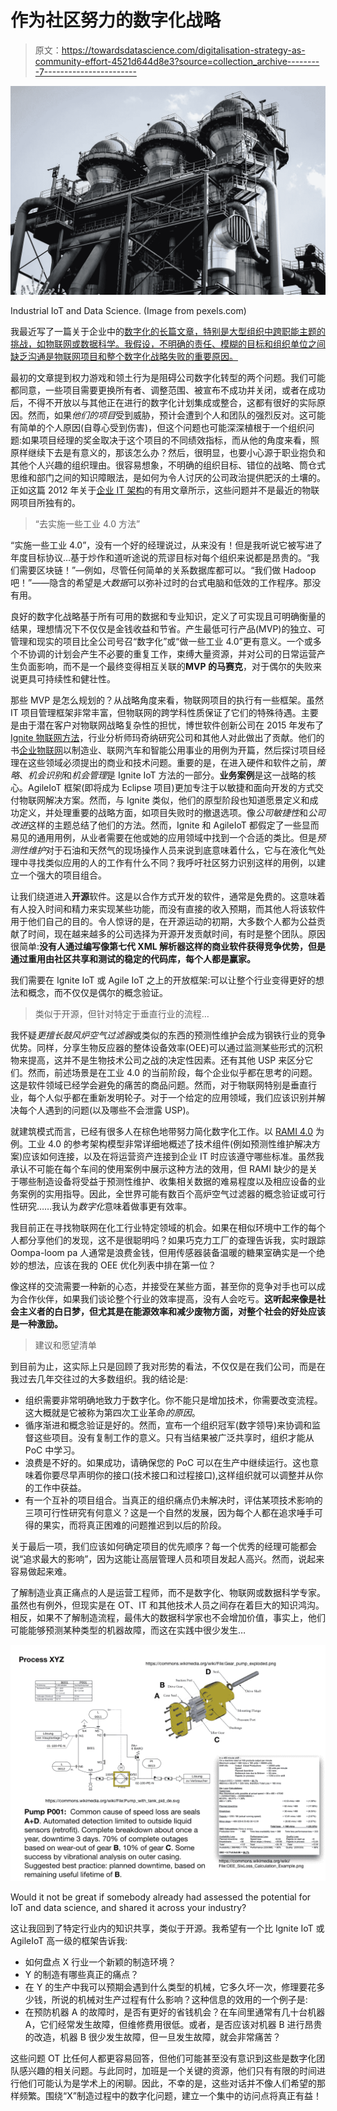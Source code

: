 # 作为社区努力的数字化战略

> 原文：<https://towardsdatascience.com/digitalisation-strategy-as-community-effort-4521d644d8e3?source=collection_archive---------7----------------------->

![](img/900c3ce55adff259422742b9c94a9924.png)

Industrial IoT and Data Science. (Image from pexels.com)

我最近写了一篇关于企业中的[数字化的长篇文章，特别是大型组织中跨职能主题的挑战，如物联网或数据科学。我假设，不明确的责任、模糊的目标和组织单位之间缺乏沟通是物联网项目和整个数字化战略失败的重要原因。](https://medium.com/@BorisAdryan/development-and-deployment-the-human-perspective-30b1ca6b1515)

最初的文章提到权力游戏和领土行为是阻碍公司数字化转型的两个问题。我们可能都同意，一些项目需要更换所有者、调整范围、被宣布不成功并关闭，或者在成功后，不得不开放以与其他正在进行的数字化计划集成或整合，这都有很好的实际原因。然而，如果*他们的项目*受到威胁，预计会遭到个人和团队的强烈反对。这可能有简单的个人原因(自尊心受到伤害)，但这个问题也可能深深植根于一个组织问题:如果项目经理的奖金取决于这个项目的不同绩效指标，而从他的角度来看，照原样继续下去是有意义的，那该怎么办？然后，很明显，也要小心源于职业抱负和其他个人兴趣的组织理由。很容易想象，不明确的组织目标、错位的战略、筒仓式思维和部门之间的知识障眼法，是如何为令人讨厌的公司政治提供肥沃的土壤的。正如这篇 2012 年关于[企业 IT 架构](https://blog.architecturalchangemanagement.com/2012/05/)的有用文章所示，这些问题并不是最近的物联网项目所独有的。

> “去实施一些工业 4.0 方法”

“实施一些工业 4.0”，没有一个好的经理说过，从来没有！但是我听说它被写进了年度目标协议…基于炒作和道听途说的荒谬目标对每个组织来说都是昂贵的。“我们需要区块链！”—例如，尽管任何简单的关系数据库都可以。“我们做 Hadoop 吧！”——隐含的希望是*大数据*可以弥补过时的台式电脑和低效的工作程序。那没有用。

良好的数字化战略基于所有可用的数据和专业知识，定义了可实现且可明确衡量的结果，理想情况下不仅仅是金钱收益和节省。产生最低可行产品(MVP)的独立、可管理和现实的项目比全公司号召“数字化”或“做一些工业 4.0”更有意义。一个或多个不协调的计划会产生不必要的重复工作，束缚大量资源，并对公司的日常运营产生负面影响，而不是一个最终变得相互关联的**MVP 的马赛克**，对于偶尔的失败来说更具可持续性和健壮性。

那些 MVP 是怎么规划的？从战略角度来看，物联网项目的执行有一些框架。虽然 IT 项目管理框架非常丰富，但物联网的跨学科性质保证了它们的特殊待遇。主要是由于潜在客户对物联网战略复杂性的担忧，博世软件创新公司在 2015 年发布了 [Ignite 物联网方法](http://enterprise-iot.org/book/enterprise-iot/part-ii-igniteiot-methodology/)，行业分析师玛奇纳研究公司和其他人对此做出了贡献。他们的书[企业物联网](http://ignite-iot.org/book/enterprise-iot/)以制造业、联网汽车和智能公用事业的用例为开篇，然后探讨项目经理在这些领域必须提出的商业和技术问题。重要的是，在进入硬件和软件之前，*策略*、*机会识别*和*机会管理*是 Ignite IoT 方法的一部分。**业务案例**是这一战略的核心。AgileIoT 框架(即将成为 Eclipse 项目)更加专注于以敏捷和面向开发的方式交付物联网解决方案。然而，与 Ignite 类似，他们的原型阶段也知道愿景定义和成功定义，并处理重要的战略方面，如项目失败时的撤退选项。像*公司敏捷性*和*公司改进*这样的主题总结了他们的方法。然而，Ignite 和 AgileIoT 都假定了一些显而易见的通用用例，从业者需要在他或她的应用领域中找到一个合适的类比。但是*预测性维护*对于石油和天然气的现场操作人员来说到底意味着什么，它与在液化气处理中寻找类似应用的人的工作有什么不同？我呼吁社区努力识别这样的用例，以建立一个强大的项目组合。

让我们绕道进入**开源**软件。这是以合作方式开发的软件，通常是免费的。这意味着有人投入时间和精力来实现某些功能，而没有直接的收入预期，而其他人将该软件用于他们自己的目的。令人惊讶的是，在开源运动的初期，大多数个人都为公益贡献了时间，现在越来越多的公司选择为开源开发贡献时间，有时是整个团队。原因很简单:**没有人通过编写像第七代 XML 解析器这样的商业软件获得竞争优势，但是通过重用由社区共享和测试的稳定的代码库，每个人都是赢家。**

我们需要在 Ignite IoT 或 Agile IoT 之上的开放框架:可以让整个行业变得更好的想法和概念，而不仅仅是偶尔的概念验证。

> 类似于开源，但针对特定于垂直行业的流程…

我怀疑*更擅长鼓风炉空气过滤器*或类似的东西的预测性维护会成为钢铁行业的竞争优势。同样，分享生物反应器的整体设备效率(OEE)可以通过监测某些形式的沉积物来提高，这并不是生物技术公司之战的决定性因素。还有其他 USP 来区分它们。然而，前述场景是在工业 4.0 的当前阶段，每个企业似乎都在思考的问题。这是软件领域已经学会避免的痛苦的商品问题。然而，对于物联网特别是垂直行业，每个人似乎都在重新发明轮子。对于一个给定的应用领域，我们应该识别并解决每个人遇到的问题(以及哪些不会泄露 USP)。

就建筑模式而言，已经有很多人在棕色地带努力简化数字化工作。以 [RAMI 4.0](https://www.zvei.org/en/subjects/industry-4-0/the-reference-architectural-model-rami-40-and-the-industrie-40-component/) 为例。工业 4.0 的参考架构模型非常详细地概述了技术组件(例如预测性维护解决方案)应该如何连接，以及在将运营资产连接到企业 IT 时应该遵守哪些标准。虽然我承认不可能在每个车间的使用案例中展示这种方法的效用，但 RAMI 缺少的是关于哪些制造设备将受益于预测性维护、收集相关数据的难易程度以及相应设备的业务案例的实用指导。因此，全世界可能有数百个高炉空气过滤器的概念验证或可行性研究……我认为*数字化*意味着做事更有效率。

我目前正在寻找物联网在化工行业特定领域的机会。如果在相似环境中工作的每个人都分享他们的发现，这不是很聪明吗？如果巧克力工厂的查理告诉我，实时跟踪 Oompa-loom pa 人通常是浪费金钱，但用传感器装备温暖的糖果室确实是一个绝妙的想法，应该在我的 OEE 优化列表中排在第一位？

像这样的交流需要一种新的心态，并接受在某些方面，甚至你的竞争对手也可以成为合作伙伴，如果我们谈论整个行业的效率提高，没有人会吃亏。**这听起来像是社会主义者的白日梦，但尤其是在能源效率和减少废物方面，对整个社会的好处应该是一种激励。**

> 建议和愿望清单

到目前为止，这实际上只是回顾了我对形势的看法，不仅仅是在我们公司，而是在我过去几年交往过的大多数组织。我的结论是:

*   组织需要非常明确地致力于数字化。你不能只是增加技术，你需要改变流程。这大概就是它被称为第四次工业革命*的原因*。
*   循序渐进和概念验证是好的。然而，宣布一个组织冠军(数字领导)来协调和监督这些项目。没有复制工作的意义。只有当结果被广泛共享时，组织才能从 PoC 中学习。
*   浪费是不好的。如果成功，请确保您的 PoC 可以在生产中继续运行。这也意味着你要尽早声明你的接口(技术接口和过程接口),这样组织就可以调整并从你的工作中获益。
*   有一个互补的项目组合。当真正的组织痛点仍未解决时，评估某项技术影响的三项可行性研究有何意义？这是一个自然的发展，因为每个人都在追求唾手可得的果实，而将真正困难的问题推迟到以后的阶段。

关于最后一项，我们应该如何确定项目的优先顺序？每一个优秀的经理可能都会说“追求最大的影响”，因为这能让高层管理人员和项目发起人高兴。然而，说起来容易做起来难。

了解制造业真正痛点的人是运营工程师，而不是数字化、物联网或数据科学专家。虽然也有例外，但现实是在 OT、IT 和其他技术人员之间存在着巨大的知识鸿沟。相反，如果不了解制造流程，最伟大的数据科学家也不会增加价值，事实上，他们可能能够预测某种类型的机器故障，而这在实践中很少发生…

![](img/873560b3a3895b17d816bda771ea4c79.png)

Would it not be great if somebody already had assessed the potential for IoT and data science, and shared it across your industry?

这让我回到了特定行业内的知识共享，类似于开源。我希望有一个比 Ignite IoT 或 AgileIoT 高一级的框架告诉我:

*   如何盘点 X 行业一个新颖的制造环境？
*   Y 的制造有哪些真正的痛点？
*   在 Y 的生产中我可以预期会遇到什么类型的机械，它多久坏一次，修理要花多少钱，所说的机械对生产过程有什么影响？这种信息的效用的一个例子是:
*   在预防机器 A 的故障时，是否有更好的省钱机会？在车间里通常有几十台机器 A，它们经常发生故障，但维修费用很低。或者，是否应该对机器 B 进行昂贵的改造，机器 B 很少发生故障，但一旦发生故障，就会非常痛苦？

这些问题 OT 比任何人都更容易回答，但他们可能甚至没有意识到这些是数字化团队感兴趣的相关问题。与此同时，加班是一个关键的资源，他们只有有限的时间进行他们可能认为是学术上的闲聊。因此，不幸的是，这些对话并不像人们希望的那样频繁。围绕“X”制造过程中的数字化问题，建立一个集中的访问点将真正有益！